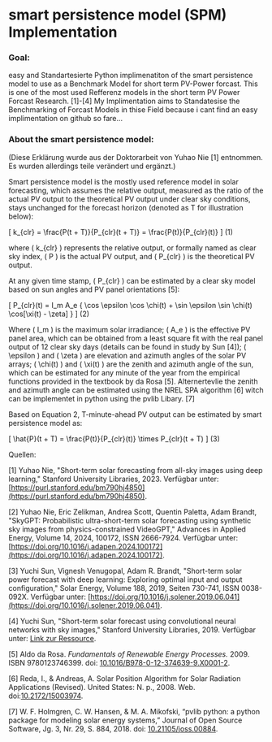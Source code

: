 # smart persistence model (SPM) Implementation 

### Goal: 
easy and Standartesierte Python implimenatiton of the smart persistence model to use as a Benchmark Model for short term PV-Power forcast. This is one of the most used Refferenz models in the short term PV Power Forcast Research. [1]-[4]
My Implimentation aims to Standatesise the Benchmarking of Forcast Models in thise Field because i cant find an easy implimentation on github so fare... 


### About the smart persistence model:
(Diese Erklärung wurde aus der Doktorarbeit von Yuhao Nie [1] entnommen. Es wurden allerdings teile verändert und ergänzt.)

Smart persistence model is the mostly used reference model in solar forecasting, which assumes the relative output, measured as the ratio of the actual PV output to the theoretical PV output under clear sky conditions, stays unchanged for the forecast horizon (denoted as T for illustration below):

\[ k_{clr} = \frac{P(t + T)}{P_{clr}(t + T)} = \frac{P(t)}{P_{clr}(t)} \] (1)

where \( k_{clr} \) represents the relative output, or formally named as clear sky index, \( P \) is the actual PV output, and \( P_{clr} \) is the theoretical PV output.

At any given time stamp, \( P_{clr} \) can be estimated by a clear sky model based on sun angles and PV panel orientations [5]:

\[ P_{clr}(t) = I_m A_e \{ \cos \epsilon \cos \chi(t) + \sin \epsilon \sin \chi(t) \cos[\xi(t) - \zeta] \} \] (2)

Where \( I_m \) is the maximum solar irradiance; \( A_e \) is the effective PV panel area, which can be obtained from a least square fit with the real panel output of 12 clear sky days (details can be found in study by Sun [4]); \( \epsilon \) and \( \zeta \) are elevation and azimuth angles of the solar PV arrays; \( \chi(t) \) and \( \xi(t) \) are the zenith and azimuth angle of the sun, which can be estimated for any minute of the year from the empirical functions provided in the textbook by da Rosa [5]. Alternertevlie the zenith and azimuth angle can be estimated using the NREL SPA algorithm [6] witch can be implementet in python using the pvlib Libary. [7]

Based on Equation 2, T-minute-ahead PV output can be estimated by smart persistence model as:

\[ \hat{P}(t + T) = \frac{P(t)}{P_{clr}(t)} \times P_{clr}(t + T) \] (3)









Quellen:

[1] Yuhao Nie, "Short-term solar forecasting from all-sky images using deep learning," Stanford University Libraries, 2023. Verfügbar unter: [https://purl.stanford.edu/bm790hj4850](https://purl.stanford.edu/bm790hj4850).

[2] Yuhao Nie, Eric Zelikman, Andrea Scott, Quentin Paletta, Adam Brandt, "SkyGPT: Probabilistic ultra-short-term solar forecasting using synthetic sky images from physics-constrained VideoGPT," Advances in Applied Energy, Volume 14, 2024, 100172, ISSN 2666-7924. Verfügbar unter: [https://doi.org/10.1016/j.adapen.2024.100172](https://doi.org/10.1016/j.adapen.2024.100172).

[3] Yuchi Sun, Vignesh Venugopal, Adam R. Brandt, "Short-term solar power forecast with deep learning: Exploring optimal input and output configuration," Solar Energy, Volume 188, 2019, Seiten 730-741, ISSN 0038-092X. Verfügbar unter: [https://doi.org/10.1016/j.solener.2019.06.041](https://doi.org/10.1016/j.solener.2019.06.041). 

[4] Yuchi Sun, "Short-term solar forecast using convolutional neural networks with sky images," Stanford University Libraries, 2019. Verfügbar unter: [Link zur Ressource](https://purl.stanford.edu/fm704js1179).

[5] Aldo da Rosa. *Fundamentals of Renewable Energy Processes.* 2009. ISBN 9780123746399. doi: [10.1016/B978-0-12-374639-9.X0001-2](https://doi.org/10.1016/B978-0-12-374639-9.X0001-2).

[6] Reda, I., & Andreas, A. Solar Position Algorithm for Solar Radiation Applications (Revised). United States: N. p., 2008. Web. doi:[10.2172/15003974](https://doi.org/10.2172/15003974).

[7] W. F. Holmgren, C. W. Hansen, & M. A. Mikofski, “pvlib python: a python package for modeling solar energy systems,” Journal of Open Source Software, Jg. 3, Nr. 29, S. 884, 2018. doi: [10.21105/joss.00884](https://doi.org/10.21105/joss.00884).

